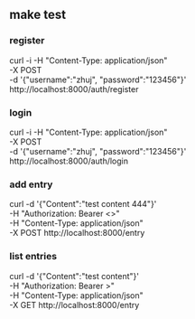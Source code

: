 ## make test

### register
curl -i -H "Content-Type: application/json" \
    -X POST \
    -d '{"username":"zhuj", "password":"123456"}' \
    http://localhost:8000/auth/register

### login
curl -i -H "Content-Type: application/json" \
    -X POST \
    -d '{"username":"zhuj", "password":"123456"}' \
    http://localhost:8000/auth/login

### add entry
curl -d '{"Content":"test content 444"}' \
    -H "Authorization: Bearer <<JWT returned by login>>" \
    -H "Content-Type: application/json" \
    -X POST http://localhost:8000/entry

### list entries
curl -d '{"Content":"test content"}' \
    -H "Authorization: Bearer <JWT return by login>>" \
    -H "Content-Type: application/json" \
    -X GET http://localhost:8000/entry
